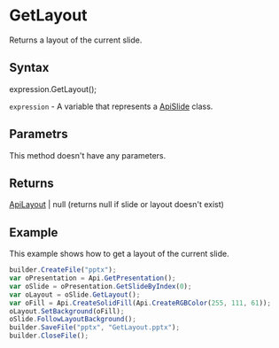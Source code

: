 # GetLayout

Returns a layout of the current slide.

## Syntax

expression.GetLayout();

`expression` - A variable that represents a [ApiSlide](../ApiSlide.md) class.

## Parametrs

This method doesn't have any parameters.

## Returns

[ApiLayout](../../ApiLayout/ApiLayout.md) &#124; null (returns null if slide or layout doesn't exist)

## Example

This example shows how to get a layout of the current slide.

```javascript
builder.CreateFile("pptx");
var oPresentation = Api.GetPresentation();
var oSlide = oPresentation.GetSlideByIndex(0);
var oLayout = oSlide.GetLayout();
var oFill = Api.CreateSolidFill(Api.CreateRGBColor(255, 111, 61));
oLayout.SetBackground(oFill);
oSlide.FollowLayoutBackground();
builder.SaveFile("pptx", "GetLayout.pptx");
builder.CloseFile();
```